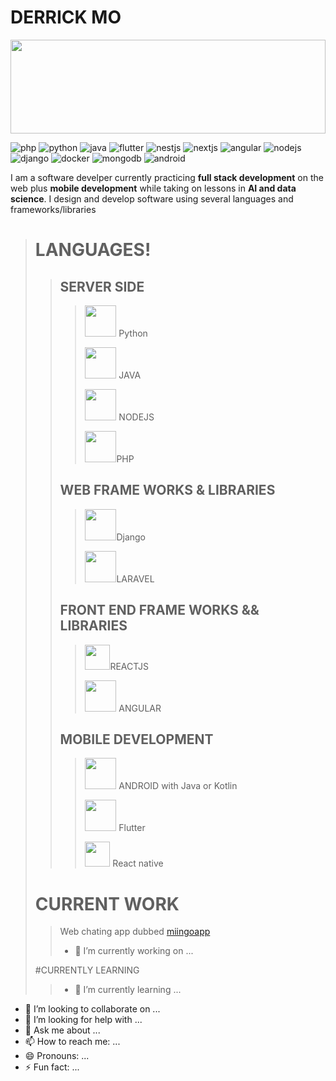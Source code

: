 
# DERRICK MO

<img width="100%" height="150px" src="https://user-images.githubusercontent.com/37067073/219195487-ad6b615c-a760-4940-bb22-b16e5b786e4a.jpg" />

![php](https://user-images.githubusercontent.com/37067073/219215621-d89ecc08-6630-4e04-8e69-0985c110ca19.png)
![python](https://user-images.githubusercontent.com/37067073/219161558-130962cc-acaf-4798-bedb-bd0cc4dc9b65.jpeg)
![java](https://user-images.githubusercontent.com/37067073/219161566-7a903e58-cc4d-4abc-9669-319caee776b7.png)
![flutter](https://user-images.githubusercontent.com/37067073/219215238-3da5701d-c7b9-4a14-9c1d-1cf74c6735e0.png)
![nestjs](https://user-images.githubusercontent.com/37067073/219212705-a103b4ba-6a9c-4d24-bddd-d0dc04d98332.png)
![nextjs](https://user-images.githubusercontent.com/37067073/219212730-18b22dfc-2b72-4b59-973e-1b0d9ade3d46.png)
![angular](https://user-images.githubusercontent.com/37067073/219212741-19b8b7d3-2e91-4369-a427-603ce4f24adc.png)
![nodejs](https://user-images.githubusercontent.com/37067073/219212747-9046e97a-9bdc-405e-9a9d-8de686b60faf.png)
![django](https://user-images.githubusercontent.com/37067073/219215965-89cca4ac-c272-458b-93db-8d5945b771ab.png)
![docker](https://user-images.githubusercontent.com/37067073/219216543-1255f3f4-ba7a-4bd0-a8df-1a6a962922c0.png)
![mongodb](https://user-images.githubusercontent.com/37067073/219216546-0e9420a4-3fc6-4708-969e-6fe82a55e042.png)
![android](https://user-images.githubusercontent.com/37067073/219216815-8ea7e946-74d3-40fe-b7c1-1ad8f97a3ba6.png)
           
I am a software develper currently practicing **full stack development** on the web plus **mobile development** while taking on lessons in **AI and data science**.
I design and develop software using several languages and frameworks/libraries

> # LANGUAGES!
> 
>> ## SERVER SIDE
>> 
>>> <img height="50" width="50" src="https://user-images.githubusercontent.com/37067073/219161558-130962cc-acaf-4798-bedb-bd0cc4dc9b65.jpeg" /> Python
>>> 
>>> <img width="50" height="50" src="https://user-images.githubusercontent.com/37067073/219161566-7a903e58-cc4d-4abc-9669-319caee776b7.png" /> JAVA
>>> 
>>> <img width="50" height="50" src="https://user-images.githubusercontent.com/37067073/219212747-9046e97a-9bdc-405e-9a9d-8de686b60faf.png" /> NODEJS
>>> 
>>> <img width="50" height="50" src="https://user-images.githubusercontent.com/37067073/219215621-d89ecc08-6630-4e04-8e69-0985c110ca19.png" />PHP
>>> 
>> ## WEB FRAME WORKS & LIBRARIES
>> 
>>> <img width="50" height="50" src="https://user-images.githubusercontent.com/37067073/219215965-89cca4ac-c272-458b-93db-8d5945b771ab.png" />Django
>>> 
>>> <img width="50" height="50" src="https://user-images.githubusercontent.com/37067073/219219942-6bb33d21-5cf4-48e3-b82d-d39aef2ca0bf.png" />LARAVEL
>>
>> ## FRONT END FRAME WORKS && LIBRARIES
>>> <img width="40" height="40" src="https://user-images.githubusercontent.com/37067073/219161527-c73e804e-5d61-441a-866e-07bb58789b15.png" />REACTJS
>>> 
>>> <img width="50" height="50" src="https://user-images.githubusercontent.com/37067073/219212741-19b8b7d3-2e91-4369-a427-603ce4f24adc.png"/> ANGULAR
>>
>> ## MOBILE DEVELOPMENT
>> 
>>> <img width="50" height="50" src="https://user-images.githubusercontent.com/37067073/219216815-8ea7e946-74d3-40fe-b7c1-1ad8f97a3ba6.png"/> ANDROID with Java or Kotlin
>>> 
>>> <img width="50" height="50" src="https://user-images.githubusercontent.com/37067073/219161574-028fecde-ef07-4dbc-aafa-64cd0debb0eb.jpeg" /> Flutter
>>>
>>> <img width="40" height="40" src="https://user-images.githubusercontent.com/37067073/219161527-c73e804e-5d61-441a-866e-07bb58789b15.png" /> React native
> # CURRENT WORK
> 
>> Web chating app dubbed [miingoapp](https://miingo-client.vercel.com)
>> - 🔭 I’m currently working on ...
>
> #CURRENTLY LEARNING
> 
>> - 🌱 I’m currently learning ...
- 👯 I’m looking to collaborate on ...
- 🤔 I’m looking for help with ...
- 💬 Ask me about ...
- 📫 How to reach me: ...
- 😄 Pronouns: ...
- ⚡ Fun fact: ...
